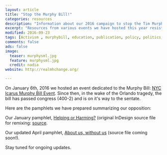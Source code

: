 ```yaml
---
layout: article
title: "Stop the Murphy Bill!"
categories: resources
description: "Information about our 2016 campaign to stop the Tim Murphy (R) Bill"
excerpt: "Resources from various events we have hosted this year resisting the Murphy Bill"
modified: 2016-09-23
tags: [Activism , murphybill, education, publication, policy, politics, forcedtreatment]
comments: false
ads: false
image:
  teaser: murphysml.jpg
  feature: murphysml.jpg
  credit: nadia
website: http://realmhchange.org/

---
```


On January 6th, 2016 we hosted an event dedicated to the Murphy Bill: [NYC Icarus Murphy Bill Event](http://nycicarus.org/events/murphy-bill/). Since then, in the wake of the Orlando tragedy, the bill has passed congress (400-2) and is on it's way to the sentate.

Here are the pamphlets we have prepared summarizing our opposition:

Our January pamphlet, [Helping or Harming?](http://nycicarus.org/images/2016-01-murphy.pdf) (original InDesign source file for remixing: [source](http://nycicarus.org/images/2016-01-murphy.ai).

Our updated April pamphlet, [About us, without us](http://nycicarus.org/images/2016-07-murphy.pdf) (source file coming soon!).

Stay tuned for ongoing updates.
